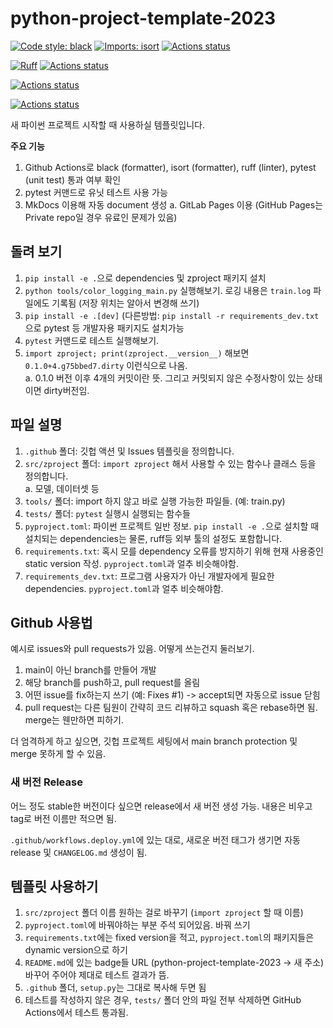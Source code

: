 # python-project-template-2023

[![Code style: black](https://img.shields.io/badge/code%20style-black-000000.svg)](https://github.com/psf/black)
[![Imports: isort](https://img.shields.io/badge/%20imports-isort-%231674b1?style=flat&labelColor=ef8336)](https://pycqa.github.io/isort/)
[![Actions status](https://github.com/kiyoon/python-project-template-2023/workflows/Style%20checking/badge.svg)](https://github.com/kiyoon/python-project-template-2023/actions)

[![Ruff](https://img.shields.io/endpoint?url=https://raw.githubusercontent.com/astral-sh/ruff/main/assets/badge/v2.json)](https://github.com/astral-sh/ruff)
[![Actions status](https://github.com/kiyoon/python-project-template-2023/workflows/Linting/badge.svg)](https://github.com/kiyoon/python-project-template-2023/actions)

[![Actions status](https://github.com/kiyoon/python-project-template-2023/workflows/Tests/badge.svg)](https://github.com/kiyoon/python-project-template-2023/actions)

[![Actions status](https://github.com/kiyoon/python-project-template-2023/workflows/Deploy%20docs/badge.svg)](https://github.com/kiyoon/python-project-template-2023/actions)

새 파이썬 프로젝트 시작할 때 사용하실 템플릿입니다.

**주요 기능**

1. Github Actions로 black (formatter), isort (formatter), ruff (linter), pytest (unit test) 통과 여부 확인
2. pytest 커맨드로 유닛 테스트 사용 가능
3. MkDocs 이용해 자동 document 생성
  a. GitLab Pages 이용 (GitHub Pages는 Private repo일 경우 유료인 문제가 있음)

## 돌려 보기

1. `pip install -e .`으로 dependencies 및 zproject 패키지 설치
2. `python tools/color_logging_main.py` 실행해보기. 로깅 내용은 `train.log` 파일에도 기록됨 (저장 위치는 알아서 변경해 쓰기)
3. `pip install -e .[dev]` (다른방법: `pip install -r requirements_dev.txt` 으로 pytest 등 개발자용 패키지도 설치가능
4. `pytest` 커맨드로 테스트 실행해보기.
6. `import zproject; print(zproject.__version__)` 해보면 `0.1.0+4.g75bbed7.dirty` 이런식으로 나옴.  
  a. 0.1.0 버전 이후 4개의 커밋이란 뜻. 그리고 커밋되지 않은 수정사항이 있는 상태이면 dirty버전임.

## 파일 설명

1. `.github` 폴더: 깃헙 액션 및 Issues 템플릿을 정의합니다.
2. `src/zproject` 폴더: `import zproject` 해서 사용할 수 있는 함수나 클래스 등을 정의합니다.  
  a. 모델, 데이터셋 등
3. `tools/` 폴더: import 하지 않고 바로 실행 가능한 파일들. (예: train.py)
4. `tests/` 폴더: `pytest` 실행시 실행되는 함수들
5. `pyproject.toml`: 파이썬 프로젝트 일반 정보. `pip install -e .`으로 설치할 때 설치되는 dependencies는 물론, ruff등 외부 툴의 설정도 포함합니다.
6. `requirements.txt`: 혹시 모를 dependency 오류를 방지하기 위해 현재 사용중인 static version 작성. `pyproject.toml`과 얼추 비슷해야함.
7. `requirements_dev.txt`: 프로그램 사용자가 아닌 개발자에게 필요한 dependencies. `pyproject.toml`과 얼추 비슷해야함.

## Github 사용법

예시로 issues와 pull requests가 있음. 어떻게 쓰는건지 둘러보기.

1. main이 아닌 branch를 만들어 개발
2. 해당 branch를 push하고, pull request를 올림
3. 어떤 issue를 fix하는지 쓰기 (예: Fixes #1) -> accept되면 자동으로 issue 닫힘
4. pull request는 다른 팀원이 간략히 코드 리뷰하고 squash 혹은 rebase하면 됨. merge는 웬만하면 피하기.

더 엄격하게 하고 싶으면, 깃헙 프로젝트 세팅에서 main branch protection 및 merge 못하게 할 수 있음.

### 새 버전 Release
어느 정도 stable한 버전이다 싶으면 release에서 새 버전 생성 가능. 내용은 비우고 tag로 버전 이름만 적으면 됨.

`.github/workflows.deploy.yml`에 있는 대로, 새로운 버전 태그가 생기면 자동 release 및 `CHANGELOG.md` 생성이 됨.

## 템플릿 사용하기

1. `src/zproject` 폴더 이름 원하는 걸로 바꾸기 (`import zproject` 할 때 이름)
2. `pyproject.toml`에 바꿔야하는 부분 주석 되어있음. 바꿔 쓰기
3. `requirements.txt`에는 fixed version을 적고, `pyproject.toml`의 패키지들은 dynamic version으로 하기
4. `README.md`에 있는 badge들 URL (python-project-template-2023 -> 새 주소) 바꾸어 주어야 제대로 테스트 결과가 뜸.
5. `.github` 폴더, `setup.py`는 그대로 복사해 두면 됨
6. 테스트를 작성하지 않은 경우, `tests/` 폴더 안의 파일 전부 삭제하면 GitHub Actions에서 테스트 통과됨.
